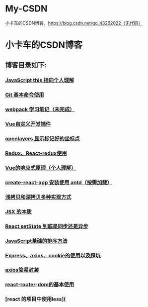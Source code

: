 # My-CSDN
小卡车的CSDN博客，https://blog.csdn.net/qq_43262022（无代码）
# 小卡车的CSDN博客

## 博客目录如下:

### [JavaScript this 指向个人理解](https://editor.csdn.net/md/?articleId=108886231)

### [Git 基本命令使用](https://editor.csdn.net/md/?articleId=108886187)

### [webpack 学习笔记（未完成）](https://editor.csdn.net/md/?articleId=108392556)

### [Vue自定义开发插件](https://editor.csdn.net/md/?articleId=108180556)

### [openlayers 显示标记好的坐标点](https://editor.csdn.net/md/?articleId=107146596)

### [Redux、React-redux使用](https://editor.csdn.net/md/?articleId=106952518)

### [Vue的响应式原理（个人理解）](https://editor.csdn.net/md/?articleId=106908041)

### [create-react-app 安装使用 antd（按需加载）](https://editor.csdn.net/md/?articleId=106890634)

### [浅拷贝和深拷贝多种实现方式](https://editor.csdn.net/md/?articleId=106820461)

### [JSX 的本质](https://editor.csdn.net/md/?articleId=106796927)

### [React setState 到底是同步还是异步](https://editor.csdn.net/md/?articleId=106772492)

### [JavaScript基础的排序方法](https://editor.csdn.net/md/?articleId=106598747)

### [Express、axios、cookie的使用以及踩坑](https://editor.csdn.net/md/?articleId=106065890)

### [axios简易封装](https://editor.csdn.net/md/?articleId=106065340)

### [react-router-dom的基本使用](https://editor.csdn.net/md/?articleId=106029808)

### [react 的项目中使用less](

